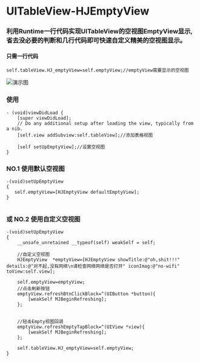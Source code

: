 # UITableView-HJEmptyView
### 利用Runtime一行代码实现UITableView的空视图EmptyView显示,省去没必要的判断和几行代码即可快速自定义精美的空视图显示。

#### 只需一行代码
`self.tableView.HJ_emptyView=self.emptyView;//emptyView需要显示的空视图`

![演示图](https://github.com/huluo666/UITableView-HJEmptyView/blob/master/2016_03_18_120853.gif)


### 使用
```objc
- (void)viewDidLoad {
    [super viewDidLoad];
    // Do any additional setup after loading the view, typically from a nib.
    [self.view addSubview:self.tableView];//添加表格视图
    
    [self setUpEmptyView];//设置空视图
}

```

### NO.1 使用默认空视图
```objc
-(void)setUpEmptyView
{
   self.emptyView=[HJEmptyView defaultEmptyView];
}
  
```


### 或  NO.2 使用自定义空视图
```objc
-(void)setUpEmptyView
{
    __unsafe_unretained __typeof(self) weakSelf = self;
    
    //自定义空视图
    HJEmptyView  *emptyView=[HJEmptyView showTitle:@"oh,shit!!!" details:@"对不起,没有网络\n请检查网络网络是否打开" iconImag:@"no-wifi" toView:self.view];
    
    self.emptyView=emptyView;
    //点击刷新按钮
    emptyView.refreshBtnClickBlock=^(UIButton *button){
        [weakSelf MJBeginRefreshing];
    };
    
    
    //轻击Empty视图回调
    emptyView.refreshEmptyTapBlock=^(UIView *view){
        [weakSelf MJBeginRefreshing];
    };
    
    self.tableView.HJ_emptyView=self.emptyView;
}
```


